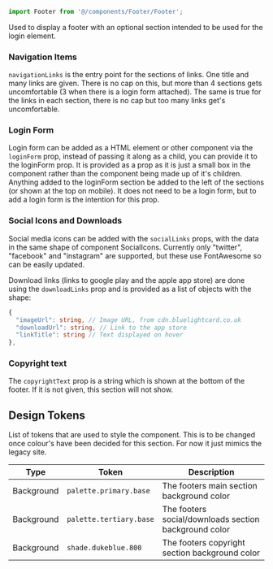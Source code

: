 ```ts
import Footer from '@/components/Footer/Footer';
```
Used to display a footer with an optional section intended to be used for the login element.

### Navigation Items
`navigationLinks` is the entry point for the sections of links. One title and many links are given. 
There is no cap on this, but more than 4 sections gets uncomfortable (3 when there is a login form attached). The same is true for the links in each section, there is no cap but too many links get's uncomfortable.

### Login Form
Login form can be added as a HTML element or other component via the `loginForm` prop, instead of passing it along as a child, you can provide it to the loginForm prop. It is provided as a prop as it is just a small box in the component rather than the component being made up of it's children.
Anything added to the loginForm section be added to the left of the sections (or shown at the top on mobile).
It does not need to be a login form, but to add a login form is the intention for this prop.

### Social Icons and Downloads
Social media icons can be added with the `socialLinks` props, with the data in the same shape of component SocialIcons. Currently only "twitter", "facebook" and "instagram" are supported, but these use FontAwesome so can be easily updated.

Download links (links to google play and the apple app store) are done using the `downloadLinks` prop and is provided as a list of objects with the shape:

```ts
{
  "imageUrl": string, // Image URL, from cdn.bluelightcard.co.uk
  "downloadUrl": string, // Link to the app store
  "linkTitle": string // Text displayed on hover
},
```

### Copyright text
The `copyrightText` prop is a string which is shown at the bottom of the footer. If it is not given, this section will not show.

## Design Tokens
List of tokens that are used to style the component. This is to be changed once colour's have been decided for this section. For now it just mimics the legacy site.

| Type | Token | Description |
| ----- | ----- | ----------- |
| Background | `palette.primary.base` | The footers main section background color |
| Background | `palette.tertiary.base` | The footers social/downloads section background color |
| Background | `shade.dukeblue.800` | The footers copyright section background color |